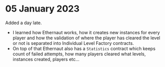 # 05 January 2023

Added a day late.

-   I learned how Ethernaut works, how it creates new instances for every player and how the validation of where the player has cleared the level or not is separated into Individual Level Factory contracts.
-   On top of that Ethernaut also has a `Statistics` contract which keeps count of failed attempts, how many players cleared what levels, instances created, players etc...
